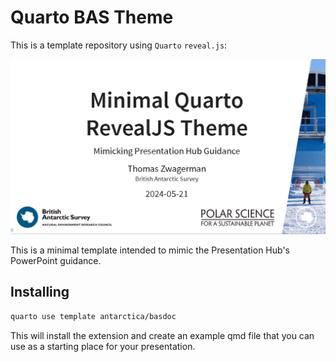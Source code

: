 # Quarto BAS Theme

This is a template repository using `Quarto` `reveal.js`:

![](images/title-slide.png)

This is a minimal template intended to mimic the Presentation Hub's PowerPoint guidance.

## Installing

``` bash
quarto use template antarctica/basdoc
```

This will install the extension and create an example qmd file that you can use as a starting place for your presentation.
